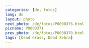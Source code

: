 ```yaml
---
categories: [de, fotos]
lang: de
layout: photo
next_photo: /de/fotos/P0000376.html
picname: P0000371
prev_photo: /de/fotos/P0000370.html
tags: [Dead Grass, Dead Zebra]
---
```

